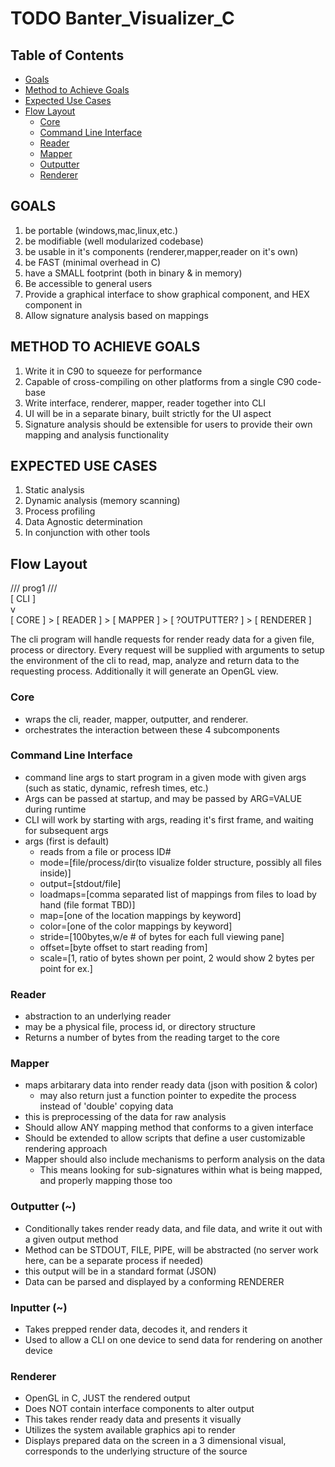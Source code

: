 # TODO Banter_Visualizer_C

## Table of Contents
- [Goals](#goals)
- [Method to Achieve Goals](#method-to-achieve-goals)
- [Expected Use Cases](#expected-use-cases)
- [Flow Layout](#flow-layout)
  - [Core](#core)
  - [Command Line Interface](#command-line-interface)
  - [Reader](#reader)
  - [Mapper](#mapper)
  - [Outputter](#outputter)
  - [Renderer](#renderer)

## GOALS
  1. be portable (windows,mac,linux,etc.)
  2. be modifiable (well modularized codebase)
  3. be usable in it's components (renderer,mapper,reader on it's own)
  4. be FAST (minimal overhead in C)
  5. have a SMALL footprint (both in binary & in memory)
  6. Be accessible to general users
  7. Provide a graphical interface to show graphical component, and HEX component in
  8. Allow signature analysis based on mappings

## METHOD TO ACHIEVE GOALS
  1. Write it in C90 to squeeze for performance
  2. Capable of cross-compiling on other platforms from a single C90 code-base
  3. Write interface, renderer, mapper, reader together into CLI
  4. UI will be in a separate binary, built strictly for the UI aspect
  5. Signature analysis should be extensible for users to provide their own mapping and analysis functionality

## EXPECTED USE CASES
  1. Static analysis
  2. Dynamic analysis (memory scanning)
  3. Process profiling
  4. Data Agnostic determination
  5. In conjunction with other tools

## Flow Layout

/// prog1 ///<br>
[ CLI ]<br>
v<br>
[ CORE ] > [ READER ] > [ MAPPER ] > [ ?OUTPUTTER? ] > [ RENDERER ]<br>

The cli program will handle requests for render ready data for a given file, process or directory. Every request will be supplied with arguments to setup the environment of the cli to read, map, analyze and return data to the requesting process. Additionally it will generate an OpenGL view.
### Core
  - wraps the cli, reader, mapper, outputter, and renderer.
  - orchestrates the interaction between these 4 subcomponents
### Command Line Interface
  - command line args to start program in a given mode with given args (such as static, dynamic, refresh times, etc.)
  - Args can be passed at startup, and may be passed by ARG=VALUE during runtime
  - CLI will work by starting with args, reading it's first frame, and waiting for subsequent args
  - args (first is default)
    - reads from a file or process ID#
    - mode=[file/process/dir(to visualize folder structure, possibly all files inside)]
    - output=[stdout/file]
    - loadmaps=[comma separated list of mappings from files to load by hand (file format TBD)]
    - map=[one of the location mappings by keyword]
    - color=[one of the color mappings by keyword]
    - stride=[100bytes,w/e # of bytes for each full viewing pane]
    - offset=[byte offset to start reading from]
    - scale=[1, ratio of bytes shown per point, 2 would show 2 bytes per point for ex.]
### Reader
  - abstraction to an underlying reader
  - may be a physical file, process id, or directory structure
  - Returns a number of bytes from the reading target to the core
### Mapper
  - maps arbitarary data into render ready data (json with position & color)
    - may also return just a function pointer to expedite the process instead of 'double' copying data
  - this is preprocessing of the data for raw analysis
  - Should allow ANY mapping method that conforms to a given interface
  - Should be extended to allow scripts that define a user customizable rendering approach
  - Mapper should also include mechanisms to perform analysis on the data
    - This means looking for sub-signatures within what is being mapped, and properly mapping those too
### Outputter (~)
  - Conditionally takes render ready data, and file data, and write it out with a given output method
  - Method can be STDOUT, FILE, PIPE, will be abstracted (no server work here, can be a separate process if needed)
  - this output will be in a standard format (JSON)
  - Data can be parsed and displayed by a conforming RENDERER
### Inputter (~)
  - Takes prepped render data, decodes it, and renders it
  - Used to allow a CLI on one device to send data for rendering on another device
### Renderer
  - OpenGL in C, JUST the rendered output
  - Does NOT contain interface components to alter output
  - This takes render ready data and presents it visually
  - Utilizes the system available graphics api to render
  - Displays prepared data on the screen in a 3 dimensional visual, corresponds to the underlying structure of the source
